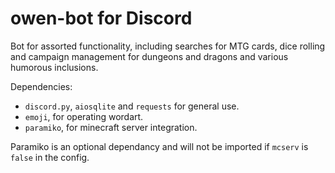 <h1>owen-bot for Discord</h1>

Bot for assorted functionality, including searches for MTG cards, dice rolling and campaign management for dungeons and dragons and various humorous inclusions.

Dependencies:
    
* `discord.py`, `aiosqlite` and `requests` for general use.
* `emoji`, for operating wordart.
* `paramiko`, for minecraft server integration.

Paramiko is an optional dependancy and will not be imported if ```mcserv``` is ```false``` in the config. 
